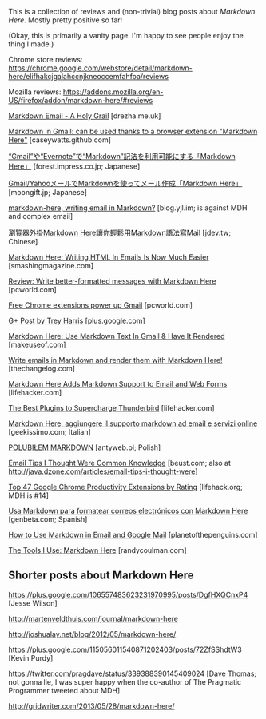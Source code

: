 This is a collection of reviews and (non-trivial) blog posts about *Markdown Here*. Mostly pretty positive so far!

(Okay, this is primarily a vanity page. I'm happy to see people enjoy the thing I made.)

Chrome store reviews: https://chrome.google.com/webstore/detail/markdown-here/elifhakcjgalahccnjkneoccemfahfoa/reviews

Mozilla reviews: https://addons.mozilla.org/en-US/firefox/addon/markdown-here/#reviews

[Markdown Email - A Holy Grail](http://drezha.me.uk/post/33018298509/markdown-email-a-holy-grail) [drezha.me.uk]

[Markdown in Gmail: can be used thanks to a browser extension "Markdown Here"](http://caseywatts.github.com/2012/12/17/markdown_in_gmail/) [caseywatts.github.com]

[“Gmail”や“Evernote”で“Markdown”記法を利用可能にする「Markdown Here」](http://www.forest.impress.co.jp/docs/review/20130124_584862.html) [forest.impress.co.jp; Japanese]

[Gmail/YahooメールでMarkdownを使ってメール作成「Markdown Here」](http://www.moongift.jp/2013/01/20130110/) [moongift.jp; Japanese]

[markdown-here, writing email in Markdown?](http://blog.yjl.im/2012/06/markdown-here-writing-email-in-markdown.html) [blog.yjl.im; is against MDH and complex email]

[瀏覽器外掛Markdown Here讓你輕鬆用Markdown語法寫Mail](http://jdev.tw/blog/2694/markdown-here-plugin-for-browsers) [jdev.tw; Chinese]

[Markdown Here: Writing HTML In Emails Is Now Much Easier](http://www.smashingmagazine.com/smashing-newsletter-issue-62/#a4) [smashingmagazine.com]

[Review: Write better-formatted messages with Markdown Here](http://www.pcworld.com/article/2037007/review-write-better-formatted-messages-with-markdown-here.html) [pcworld.com]

[Free Chrome extensions power up Gmail](http://www.pcworld.com/article/2037000/free-chrome-extensions-power-up-gmail.html) [pcworld.com]

[G+ Post by Trey Harris](https://plus.google.com/116222833568410151476/posts/ajHcbK5zCpA) [plus.google.com]

[Markdown Here: Use Markdown Text In Gmail & Have It Rendered](http://www.makeuseof.com/tag/markdown-here-type-markdown-text-in-gmail-have-it-rendered-chrome/) [makeuseof.com]

[Write emails in Markdown and render them with Markdown Here!](http://thechangelog.com/write-emails-in-markdown-and-render-them-with-markdown-here/) [thechangelog.com]

[Markdown Here Adds Markdown Support to Email and Web Forms](http://lifehacker.com/markdown-here-adds-markdown-support-to-email-and-web-fo-785865889) [lifehacker.com]

[The Best Plugins to Supercharge Thunderbird](http://lifehacker.com/the-best-plugins-to-supercharge-thunderbird-807352970) [lifehacker.com]

[Markdown Here, aggiungere il supporto markdown ad email e servizi online](http://www.geekissimo.com/2013/07/16/markdown-here-aggiungere-supporto-markdown-email-servizi-online/) [geekissimo.com; Italian]

[POLUBIŁEM MARKDOWN](http://antyweb.pl/polubilem-markdown/) [antyweb.pl; Polish]

[Email Tips I Thought Were Common Knowledge](http://beust.com/weblog/2013/08/06/email-tips/) [beust.com; also at http://java.dzone.com/articles/email-tips-i-thought-were]

[Top 47 Google Chrome Productivity Extensions by Rating](http://www.lifehack.org/articles/technology/top-47-google-chrome-productivity-extensions-rating.html) [lifehack.org; MDH is #14]

[Usa Markdown para formatear correos electrónicos con Markdown Here](http://www.genbeta.com/correo/usa-markdown-para-formatear-correos-electronicos-con-markdown-here) [genbeta.com; Spanish]

[How to Use Markdown in Email and Google Mail](http://www.planetofthepenguins.com/technology/how-to-use-markdown-in-email-and-google-mail) [planetofthepenguins.com]

[The Tools I Use: Markdown Here](http://randycoulman.com/blog/2013/08/20/markdown-here/) [randycoulman.com]


## Shorter posts about Markdown Here

https://plus.google.com/106557483623231970995/posts/DgfHXQCnxP4 [Jesse Wilson]

http://martenveldthuis.com/journal/markdown-here

http://joshualay.net/blog/2012/05/markdown-here/

https://plus.google.com/115056011540871202403/posts/72ZfSShdtW3 [Kevin Purdy]

https://twitter.com/pragdave/status/339388390145409024 [Dave Thomas; not gonna lie, I was super happy when the co-author of The Pragmatic Programmer tweeted about MDH]

http://gridwriter.com/2013/05/28/markdown-here/